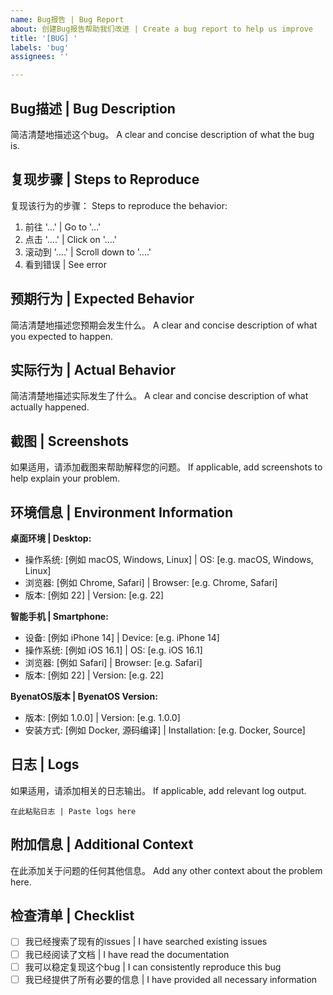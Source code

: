 ```yaml
---
name: Bug报告 | Bug Report
about: 创建Bug报告帮助我们改进 | Create a bug report to help us improve
title: '[BUG] '
labels: 'bug'
assignees: ''

---
```


## Bug描述 | Bug Description
简洁清楚地描述这个bug。
A clear and concise description of what the bug is.

## 复现步骤 | Steps to Reproduce
复现该行为的步骤：
Steps to reproduce the behavior:

1. 前往 '...' | Go to '...'
2. 点击 '....' | Click on '....'
3. 滚动到 '....' | Scroll down to '....'
4. 看到错误 | See error

## 预期行为 | Expected Behavior
简洁清楚地描述您预期会发生什么。
A clear and concise description of what you expected to happen.

## 实际行为 | Actual Behavior
简洁清楚地描述实际发生了什么。
A clear and concise description of what actually happened.

## 截图 | Screenshots
如果适用，请添加截图来帮助解释您的问题。
If applicable, add screenshots to help explain your problem.

## 环境信息 | Environment Information
**桌面环境 | Desktop:**
 - 操作系统: [例如 macOS, Windows, Linux] | OS: [e.g. macOS, Windows, Linux]
 - 浏览器: [例如 Chrome, Safari] | Browser: [e.g. Chrome, Safari]
 - 版本: [例如 22] | Version: [e.g. 22]

**智能手机 | Smartphone:**
 - 设备: [例如 iPhone 14] | Device: [e.g. iPhone 14]
 - 操作系统: [例如 iOS 16.1] | OS: [e.g. iOS 16.1]
 - 浏览器: [例如 Safari] | Browser: [e.g. Safari]
 - 版本: [例如 22] | Version: [e.g. 22]

**ByenatOS版本 | ByenatOS Version:**
 - 版本: [例如 1.0.0] | Version: [e.g. 1.0.0]
 - 安装方式: [例如 Docker, 源码编译] | Installation: [e.g. Docker, Source]

## 日志 | Logs
如果适用，请添加相关的日志输出。
If applicable, add relevant log output.

```
在此粘贴日志 | Paste logs here
```

## 附加信息 | Additional Context
在此添加关于问题的任何其他信息。
Add any other context about the problem here.

## 检查清单 | Checklist
- [ ] 我已经搜索了现有的issues | I have searched existing issues
- [ ] 我已经阅读了文档 | I have read the documentation
- [ ] 我可以稳定复现这个bug | I can consistently reproduce this bug
- [ ] 我已经提供了所有必要的信息 | I have provided all necessary information